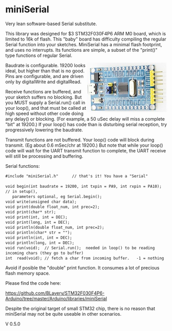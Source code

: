 # miniSerial
Very lean software-based Serial substitute.

This library was designed for $3 STM32F030F4P6 ARM M0 board, which is limited to 16k of flash. This "baby" board has difficulty compiling the regular Serial function into your sketches.  MiniSerial has a minimal flash footprint, and uses no interrupts. Its functions are simple, a subset of the "print()" type functions of regular Serial.

<img align="right" src="STM32F030-Dev-Brd.jpg">Baudrate is configurable. 19200 looks ideal, but higher than that is no good. Pins are configurable, and are driven only by digitalWrite and digitalRead.

Receive functions are buffered, and your sketch suffers no blocking. But you MUST supply a Serial.run() call in your loop(), and that must be called at high speed without other code doing any delay() or blocking. (For example, a 50 uSec delay will miss a complete "bit" at 19200.) If your loop() has code than is disturbing serial reception, try progressively lowering the baudrate.

Transmit functions are not buffered. Your loop() code will block during transmit. (Eg about 0.6 mSec/chr at 19200.) But note that while your loop() code will wait for the UART transmit function to complete, the UART receive will still be processing and buffering. 

Serial functions:

	#include "miniSerial.h"      // that's it! You have a "Serial"
	
	void begin(int baudrate = 19200, int txpin = PA9, int rxpin = PA10);  // in setup(), 
	   parameters optional, eg Serial.begin();
	void write(unsigned char data);
	void print(double float_num, int prec=2);	
	void print(char* str);
	void print(int, int = DEC);
	void print(long, int = DEC);
	void println(double float_num, int prec=2);	
	void println(char* str = ""); 
	void println(int, int = DEC);
	void println(long, int = DEC);
	void run(void);  // Serial.run();  needed in loop() to be reading incoming chars (they go to buffer)
	int  read(void); // fetch a char from incoming buffer.   -1 = nothing

Avoid if posible the "double" print function. It consumes a lot of precious flash memory space.

Please find the code here:

https://github.com/BLavery/STM32F030F4P6-Arduino/tree/master/Arduino/libraries/miniSerial

Despite the original target of small STM32 chip, there is no reason that miniSerial may not be quite useable in other scenarios.


V 0.5.0
